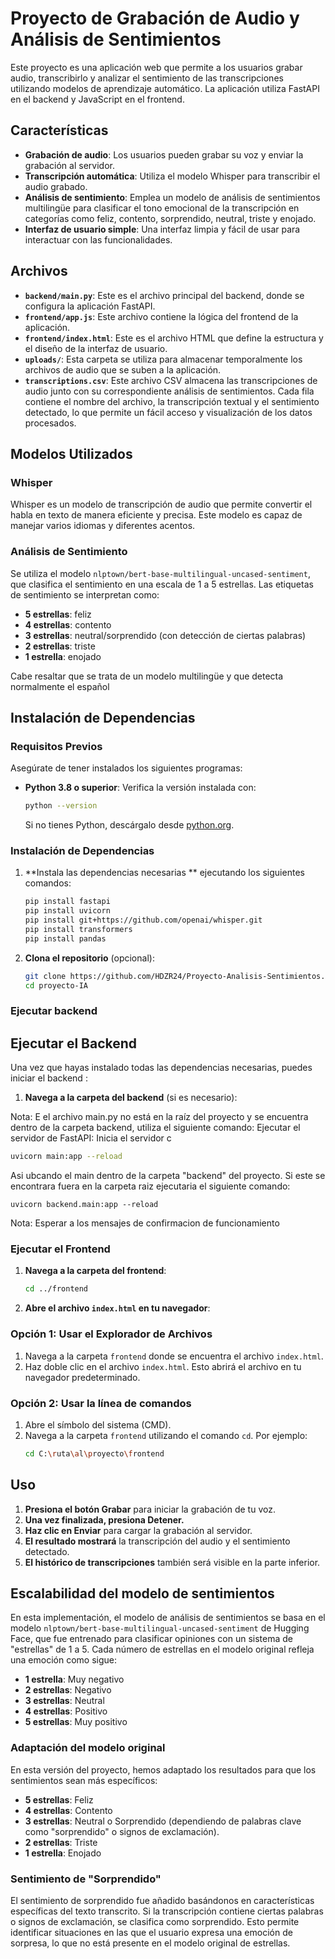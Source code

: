 # Proyecto de Grabación de Audio y Análisis de Sentimientos

Este proyecto es una aplicación web que permite a los usuarios grabar audio, transcribirlo y analizar el sentimiento de las transcripciones utilizando modelos de aprendizaje automático. La aplicación utiliza FastAPI en el backend y JavaScript en el frontend.

## Características

- **Grabación de audio**: Los usuarios pueden grabar su voz y enviar la grabación al servidor.
- **Transcripción automática**: Utiliza el modelo Whisper para transcribir el audio grabado.
- **Análisis de sentimiento**: Emplea un modelo de análisis de sentimientos multilingüe para clasificar el tono emocional de la transcripción en categorías como feliz, contento, sorprendido, neutral, triste y enojado.
- **Interfaz de usuario simple**: Una interfaz limpia y fácil de usar para interactuar con las funcionalidades.


## Archivos
- **`backend/main.py`**: Este es el archivo principal del backend, donde se configura la aplicación FastAPI. 
- **`frontend/app.js`**: Este archivo contiene la lógica del frontend de la aplicación. 
- **`frontend/index.html`**: Este es el archivo HTML que define la estructura y el diseño de la interfaz de usuario.
- **`uploads/`**: Esta carpeta se utiliza para almacenar temporalmente los archivos de audio que se suben a la aplicación. 
- **`transcriptions.csv`**: Este archivo CSV almacena las transcripciones de audio junto con su correspondiente análisis de sentimientos. Cada fila contiene el nombre del archivo, la transcripción textual y el sentimiento detectado, lo que permite un fácil acceso y visualización de los datos procesados.


## Modelos Utilizados

### Whisper
Whisper es un modelo de transcripción de audio que permite convertir el habla en texto de manera eficiente y precisa. Este modelo es capaz de manejar varios idiomas y diferentes acentos.

### Análisis de Sentimiento
Se utiliza el modelo `nlptown/bert-base-multilingual-uncased-sentiment`, que clasifica el sentimiento en una escala de 1 a 5 estrellas. Las etiquetas de sentimiento se interpretan como:

- **5 estrellas**: feliz
- **4 estrellas**: contento
- **3 estrellas**: neutral/sorprendido (con detección de ciertas palabras)
- **2 estrellas**: triste
- **1 estrella**: enojado

Cabe resaltar que se trata de un modelo multilingüe y que detecta normalmente el español
## Instalación de Dependencias

### Requisitos Previos

Asegúrate de tener instalados los siguientes programas:

- **Python 3.8 o superior**: Verifica la versión instalada con:

    ```bash
    python --version
    ```

    Si no tienes Python, descárgalo desde [python.org](https://www.python.org/downloads/).

### Instalación de Dependencias

1. **Instala las dependencias necesarias ** ejecutando los siguientes comandos:

    ```bash
    pip install fastapi
    pip install uvicorn
    pip install git+https://github.com/openai/whisper.git
    pip install transformers
    pip install pandas
    ```

2. **Clona el repositorio** (opcional):

    ```bash
    git clone https://github.com/HDZR24/Proyecto-Analisis-Sentimientos.git
    cd proyecto-IA
    ```
### Ejecutar backend
## Ejecutar el Backend

Una vez que hayas instalado todas las dependencias necesarias, puedes iniciar el backend :


1. **Navega a la carpeta del backend** (si es necesario):


Nota: E el archivo main.py no está en la raíz del proyecto y se encuentra dentro de la carpeta backend, utiliza el siguiente comando:
Ejecutar el servidor de FastAPI: Inicia el servidor c
```bash
uvicorn main:app --reload
```
Asi ubcando el main dentro de la carpeta "backend" del proyecto.
Si este se encontrara fuera en la carpeta raiz ejecutaria el siguiente comando:
```
uvicorn backend.main:app --reload
```
Nota: Esperar a los mensajes de confirmacion de funcionamiento

### Ejecutar el Frontend

1. **Navega a la carpeta del frontend**:
    ```bash
    cd ../frontend
    ```
2. **Abre el archivo `index.html` en tu navegador**:

### Opción 1: Usar el Explorador de Archivos
1. Navega a la carpeta `frontend` donde se encuentra el archivo `index.html`.
2. Haz doble clic en el archivo `index.html`. Esto abrirá el archivo en tu navegador predeterminado.

### Opción 2: Usar la línea de comandos
1. Abre el símbolo del sistema (CMD).
2. Navega a la carpeta `frontend` utilizando el comando `cd`. Por ejemplo:
   ```bash
   cd C:\ruta\al\proyecto\frontend
   ```
   
## Uso

1. **Presiona el botón Grabar** para iniciar la grabación de tu voz.
2. **Una vez finalizada, presiona Detener.**
3. **Haz clic en Enviar** para cargar la grabación al servidor.
4. **El resultado mostrará** la transcripción del audio y el sentimiento detectado.
5. **El histórico de transcripciones** también será visible en la parte inferior.

## Escalabilidad del modelo de sentimientos

En esta implementación, el modelo de análisis de sentimientos se basa en el modelo `nlptown/bert-base-multilingual-uncased-sentiment` de Hugging Face, que fue entrenado para clasificar opiniones con un sistema de "estrellas" de 1 a 5. Cada número de estrellas en el modelo original refleja una emoción como sigue:

- **1 estrella**: Muy negativo
- **2 estrellas**: Negativo
- **3 estrellas**: Neutral
- **4 estrellas**: Positivo
- **5 estrellas**: Muy positivo

### Adaptación del modelo original

En esta versión del proyecto, hemos adaptado los resultados para que los sentimientos sean más específicos:

- **5 estrellas**: Feliz
- **4 estrellas**: Contento
- **3 estrellas**: Neutral o Sorprendido (dependiendo de palabras clave como "sorprendido" o signos de exclamación).
- **2 estrellas**: Triste
- **1 estrella**: Enojado

### Sentimiento de "Sorprendido"

El sentimiento de sorprendido fue añadido basándonos en características específicas del texto transcrito. Si la transcripción contiene ciertas palabras o signos de exclamación, se clasifica como sorprendido. Esto permite identificar situaciones en las que el usuario expresa una emoción de sorpresa, lo que no está presente en el modelo original de estrellas.


